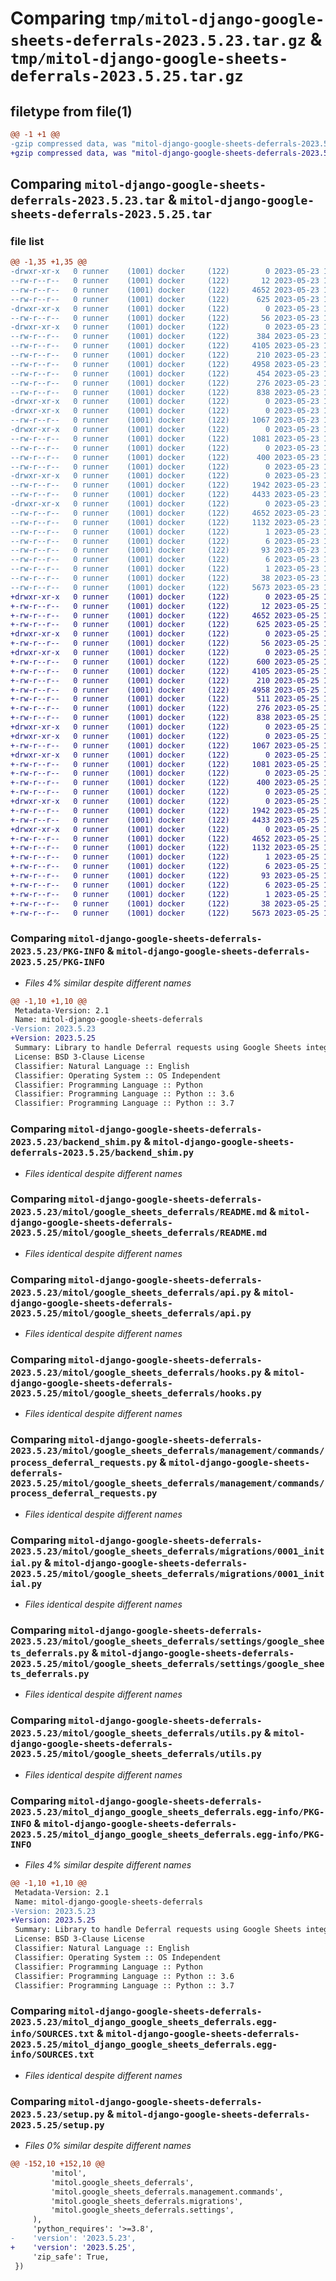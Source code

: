 # Comparing `tmp/mitol-django-google-sheets-deferrals-2023.5.23.tar.gz` & `tmp/mitol-django-google-sheets-deferrals-2023.5.25.tar.gz`

## filetype from file(1)

```diff
@@ -1 +1 @@
-gzip compressed data, was "mitol-django-google-sheets-deferrals-2023.5.23.tar", last modified: Tue May 23 13:20:13 2023, max compression
+gzip compressed data, was "mitol-django-google-sheets-deferrals-2023.5.25.tar", last modified: Thu May 25 10:53:11 2023, max compression
```

## Comparing `mitol-django-google-sheets-deferrals-2023.5.23.tar` & `mitol-django-google-sheets-deferrals-2023.5.25.tar`

### file list

```diff
@@ -1,35 +1,35 @@
-drwxr-xr-x   0 runner    (1001) docker     (122)        0 2023-05-23 13:20:13.346642 mitol-django-google-sheets-deferrals-2023.5.23/
--rw-r--r--   0 runner    (1001) docker     (122)       12 2023-05-23 13:20:12.000000 mitol-django-google-sheets-deferrals-2023.5.23/MANIFEST.in
--rw-r--r--   0 runner    (1001) docker     (122)     4652 2023-05-23 13:20:13.346642 mitol-django-google-sheets-deferrals-2023.5.23/PKG-INFO
--rw-r--r--   0 runner    (1001) docker     (122)      625 2023-05-23 13:20:12.000000 mitol-django-google-sheets-deferrals-2023.5.23/backend_shim.py
-drwxr-xr-x   0 runner    (1001) docker     (122)        0 2023-05-23 13:20:13.346642 mitol-django-google-sheets-deferrals-2023.5.23/mitol/
--rw-r--r--   0 runner    (1001) docker     (122)       56 2023-05-23 13:20:12.000000 mitol-django-google-sheets-deferrals-2023.5.23/mitol/__init__.py
-drwxr-xr-x   0 runner    (1001) docker     (122)        0 2023-05-23 13:20:13.346642 mitol-django-google-sheets-deferrals-2023.5.23/mitol/google_sheets_deferrals/
--rw-r--r--   0 runner    (1001) docker     (122)      384 2023-05-23 13:20:12.000000 mitol-django-google-sheets-deferrals-2023.5.23/mitol/google_sheets_deferrals/CHANGELOG.md
--rw-r--r--   0 runner    (1001) docker     (122)     4105 2023-05-23 13:20:12.000000 mitol-django-google-sheets-deferrals-2023.5.23/mitol/google_sheets_deferrals/README.md
--rw-r--r--   0 runner    (1001) docker     (122)      210 2023-05-23 13:20:12.000000 mitol-django-google-sheets-deferrals-2023.5.23/mitol/google_sheets_deferrals/__init__.py
--rw-r--r--   0 runner    (1001) docker     (122)     4958 2023-05-23 13:20:12.000000 mitol-django-google-sheets-deferrals-2023.5.23/mitol/google_sheets_deferrals/api.py
--rw-r--r--   0 runner    (1001) docker     (122)      454 2023-05-23 13:20:12.000000 mitol-django-google-sheets-deferrals-2023.5.23/mitol/google_sheets_deferrals/apps.py
--rw-r--r--   0 runner    (1001) docker     (122)      276 2023-05-23 13:20:12.000000 mitol-django-google-sheets-deferrals-2023.5.23/mitol/google_sheets_deferrals/constants.py
--rw-r--r--   0 runner    (1001) docker     (122)      838 2023-05-23 13:20:12.000000 mitol-django-google-sheets-deferrals-2023.5.23/mitol/google_sheets_deferrals/hooks.py
-drwxr-xr-x   0 runner    (1001) docker     (122)        0 2023-05-23 13:20:13.346642 mitol-django-google-sheets-deferrals-2023.5.23/mitol/google_sheets_deferrals/management/
-drwxr-xr-x   0 runner    (1001) docker     (122)        0 2023-05-23 13:20:13.346642 mitol-django-google-sheets-deferrals-2023.5.23/mitol/google_sheets_deferrals/management/commands/
--rw-r--r--   0 runner    (1001) docker     (122)     1067 2023-05-23 13:20:12.000000 mitol-django-google-sheets-deferrals-2023.5.23/mitol/google_sheets_deferrals/management/commands/process_deferral_requests.py
-drwxr-xr-x   0 runner    (1001) docker     (122)        0 2023-05-23 13:20:13.346642 mitol-django-google-sheets-deferrals-2023.5.23/mitol/google_sheets_deferrals/migrations/
--rw-r--r--   0 runner    (1001) docker     (122)     1081 2023-05-23 13:20:12.000000 mitol-django-google-sheets-deferrals-2023.5.23/mitol/google_sheets_deferrals/migrations/0001_initial.py
--rw-r--r--   0 runner    (1001) docker     (122)        0 2023-05-23 13:20:12.000000 mitol-django-google-sheets-deferrals-2023.5.23/mitol/google_sheets_deferrals/migrations/__init__.py
--rw-r--r--   0 runner    (1001) docker     (122)      400 2023-05-23 13:20:12.000000 mitol-django-google-sheets-deferrals-2023.5.23/mitol/google_sheets_deferrals/models.py
--rw-r--r--   0 runner    (1001) docker     (122)        0 2023-05-23 13:20:12.000000 mitol-django-google-sheets-deferrals-2023.5.23/mitol/google_sheets_deferrals/py.typed
-drwxr-xr-x   0 runner    (1001) docker     (122)        0 2023-05-23 13:20:13.346642 mitol-django-google-sheets-deferrals-2023.5.23/mitol/google_sheets_deferrals/settings/
--rw-r--r--   0 runner    (1001) docker     (122)     1942 2023-05-23 13:20:12.000000 mitol-django-google-sheets-deferrals-2023.5.23/mitol/google_sheets_deferrals/settings/google_sheets_deferrals.py
--rw-r--r--   0 runner    (1001) docker     (122)     4433 2023-05-23 13:20:12.000000 mitol-django-google-sheets-deferrals-2023.5.23/mitol/google_sheets_deferrals/utils.py
-drwxr-xr-x   0 runner    (1001) docker     (122)        0 2023-05-23 13:20:13.346642 mitol-django-google-sheets-deferrals-2023.5.23/mitol_django_google_sheets_deferrals.egg-info/
--rw-r--r--   0 runner    (1001) docker     (122)     4652 2023-05-23 13:20:13.000000 mitol-django-google-sheets-deferrals-2023.5.23/mitol_django_google_sheets_deferrals.egg-info/PKG-INFO
--rw-r--r--   0 runner    (1001) docker     (122)     1132 2023-05-23 13:20:13.000000 mitol-django-google-sheets-deferrals-2023.5.23/mitol_django_google_sheets_deferrals.egg-info/SOURCES.txt
--rw-r--r--   0 runner    (1001) docker     (122)        1 2023-05-23 13:20:13.000000 mitol-django-google-sheets-deferrals-2023.5.23/mitol_django_google_sheets_deferrals.egg-info/dependency_links.txt
--rw-r--r--   0 runner    (1001) docker     (122)        6 2023-05-23 13:20:13.000000 mitol-django-google-sheets-deferrals-2023.5.23/mitol_django_google_sheets_deferrals.egg-info/namespace_packages.txt
--rw-r--r--   0 runner    (1001) docker     (122)       93 2023-05-23 13:20:13.000000 mitol-django-google-sheets-deferrals-2023.5.23/mitol_django_google_sheets_deferrals.egg-info/requires.txt
--rw-r--r--   0 runner    (1001) docker     (122)        6 2023-05-23 13:20:13.000000 mitol-django-google-sheets-deferrals-2023.5.23/mitol_django_google_sheets_deferrals.egg-info/top_level.txt
--rw-r--r--   0 runner    (1001) docker     (122)        1 2023-05-23 13:20:13.000000 mitol-django-google-sheets-deferrals-2023.5.23/mitol_django_google_sheets_deferrals.egg-info/zip-safe
--rw-r--r--   0 runner    (1001) docker     (122)       38 2023-05-23 13:20:13.346642 mitol-django-google-sheets-deferrals-2023.5.23/setup.cfg
--rw-r--r--   0 runner    (1001) docker     (122)     5673 2023-05-23 13:20:12.000000 mitol-django-google-sheets-deferrals-2023.5.23/setup.py
+drwxr-xr-x   0 runner    (1001) docker     (122)        0 2023-05-25 10:53:11.146418 mitol-django-google-sheets-deferrals-2023.5.25/
+-rw-r--r--   0 runner    (1001) docker     (122)       12 2023-05-25 10:53:10.000000 mitol-django-google-sheets-deferrals-2023.5.25/MANIFEST.in
+-rw-r--r--   0 runner    (1001) docker     (122)     4652 2023-05-25 10:53:11.146418 mitol-django-google-sheets-deferrals-2023.5.25/PKG-INFO
+-rw-r--r--   0 runner    (1001) docker     (122)      625 2023-05-25 10:53:10.000000 mitol-django-google-sheets-deferrals-2023.5.25/backend_shim.py
+drwxr-xr-x   0 runner    (1001) docker     (122)        0 2023-05-25 10:53:11.146418 mitol-django-google-sheets-deferrals-2023.5.25/mitol/
+-rw-r--r--   0 runner    (1001) docker     (122)       56 2023-05-25 10:53:10.000000 mitol-django-google-sheets-deferrals-2023.5.25/mitol/__init__.py
+drwxr-xr-x   0 runner    (1001) docker     (122)        0 2023-05-25 10:53:11.146418 mitol-django-google-sheets-deferrals-2023.5.25/mitol/google_sheets_deferrals/
+-rw-r--r--   0 runner    (1001) docker     (122)      600 2023-05-25 10:53:10.000000 mitol-django-google-sheets-deferrals-2023.5.25/mitol/google_sheets_deferrals/CHANGELOG.md
+-rw-r--r--   0 runner    (1001) docker     (122)     4105 2023-05-25 10:53:10.000000 mitol-django-google-sheets-deferrals-2023.5.25/mitol/google_sheets_deferrals/README.md
+-rw-r--r--   0 runner    (1001) docker     (122)      210 2023-05-25 10:53:10.000000 mitol-django-google-sheets-deferrals-2023.5.25/mitol/google_sheets_deferrals/__init__.py
+-rw-r--r--   0 runner    (1001) docker     (122)     4958 2023-05-25 10:53:10.000000 mitol-django-google-sheets-deferrals-2023.5.25/mitol/google_sheets_deferrals/api.py
+-rw-r--r--   0 runner    (1001) docker     (122)      511 2023-05-25 10:53:10.000000 mitol-django-google-sheets-deferrals-2023.5.25/mitol/google_sheets_deferrals/apps.py
+-rw-r--r--   0 runner    (1001) docker     (122)      276 2023-05-25 10:53:10.000000 mitol-django-google-sheets-deferrals-2023.5.25/mitol/google_sheets_deferrals/constants.py
+-rw-r--r--   0 runner    (1001) docker     (122)      838 2023-05-25 10:53:10.000000 mitol-django-google-sheets-deferrals-2023.5.25/mitol/google_sheets_deferrals/hooks.py
+drwxr-xr-x   0 runner    (1001) docker     (122)        0 2023-05-25 10:53:11.142418 mitol-django-google-sheets-deferrals-2023.5.25/mitol/google_sheets_deferrals/management/
+drwxr-xr-x   0 runner    (1001) docker     (122)        0 2023-05-25 10:53:11.146418 mitol-django-google-sheets-deferrals-2023.5.25/mitol/google_sheets_deferrals/management/commands/
+-rw-r--r--   0 runner    (1001) docker     (122)     1067 2023-05-25 10:53:10.000000 mitol-django-google-sheets-deferrals-2023.5.25/mitol/google_sheets_deferrals/management/commands/process_deferral_requests.py
+drwxr-xr-x   0 runner    (1001) docker     (122)        0 2023-05-25 10:53:11.146418 mitol-django-google-sheets-deferrals-2023.5.25/mitol/google_sheets_deferrals/migrations/
+-rw-r--r--   0 runner    (1001) docker     (122)     1081 2023-05-25 10:53:10.000000 mitol-django-google-sheets-deferrals-2023.5.25/mitol/google_sheets_deferrals/migrations/0001_initial.py
+-rw-r--r--   0 runner    (1001) docker     (122)        0 2023-05-25 10:53:10.000000 mitol-django-google-sheets-deferrals-2023.5.25/mitol/google_sheets_deferrals/migrations/__init__.py
+-rw-r--r--   0 runner    (1001) docker     (122)      400 2023-05-25 10:53:10.000000 mitol-django-google-sheets-deferrals-2023.5.25/mitol/google_sheets_deferrals/models.py
+-rw-r--r--   0 runner    (1001) docker     (122)        0 2023-05-25 10:53:10.000000 mitol-django-google-sheets-deferrals-2023.5.25/mitol/google_sheets_deferrals/py.typed
+drwxr-xr-x   0 runner    (1001) docker     (122)        0 2023-05-25 10:53:11.146418 mitol-django-google-sheets-deferrals-2023.5.25/mitol/google_sheets_deferrals/settings/
+-rw-r--r--   0 runner    (1001) docker     (122)     1942 2023-05-25 10:53:10.000000 mitol-django-google-sheets-deferrals-2023.5.25/mitol/google_sheets_deferrals/settings/google_sheets_deferrals.py
+-rw-r--r--   0 runner    (1001) docker     (122)     4433 2023-05-25 10:53:10.000000 mitol-django-google-sheets-deferrals-2023.5.25/mitol/google_sheets_deferrals/utils.py
+drwxr-xr-x   0 runner    (1001) docker     (122)        0 2023-05-25 10:53:11.146418 mitol-django-google-sheets-deferrals-2023.5.25/mitol_django_google_sheets_deferrals.egg-info/
+-rw-r--r--   0 runner    (1001) docker     (122)     4652 2023-05-25 10:53:11.000000 mitol-django-google-sheets-deferrals-2023.5.25/mitol_django_google_sheets_deferrals.egg-info/PKG-INFO
+-rw-r--r--   0 runner    (1001) docker     (122)     1132 2023-05-25 10:53:11.000000 mitol-django-google-sheets-deferrals-2023.5.25/mitol_django_google_sheets_deferrals.egg-info/SOURCES.txt
+-rw-r--r--   0 runner    (1001) docker     (122)        1 2023-05-25 10:53:11.000000 mitol-django-google-sheets-deferrals-2023.5.25/mitol_django_google_sheets_deferrals.egg-info/dependency_links.txt
+-rw-r--r--   0 runner    (1001) docker     (122)        6 2023-05-25 10:53:11.000000 mitol-django-google-sheets-deferrals-2023.5.25/mitol_django_google_sheets_deferrals.egg-info/namespace_packages.txt
+-rw-r--r--   0 runner    (1001) docker     (122)       93 2023-05-25 10:53:11.000000 mitol-django-google-sheets-deferrals-2023.5.25/mitol_django_google_sheets_deferrals.egg-info/requires.txt
+-rw-r--r--   0 runner    (1001) docker     (122)        6 2023-05-25 10:53:11.000000 mitol-django-google-sheets-deferrals-2023.5.25/mitol_django_google_sheets_deferrals.egg-info/top_level.txt
+-rw-r--r--   0 runner    (1001) docker     (122)        1 2023-05-25 10:53:11.000000 mitol-django-google-sheets-deferrals-2023.5.25/mitol_django_google_sheets_deferrals.egg-info/zip-safe
+-rw-r--r--   0 runner    (1001) docker     (122)       38 2023-05-25 10:53:11.146418 mitol-django-google-sheets-deferrals-2023.5.25/setup.cfg
+-rw-r--r--   0 runner    (1001) docker     (122)     5673 2023-05-25 10:53:10.000000 mitol-django-google-sheets-deferrals-2023.5.25/setup.py
```

### Comparing `mitol-django-google-sheets-deferrals-2023.5.23/PKG-INFO` & `mitol-django-google-sheets-deferrals-2023.5.25/PKG-INFO`

 * *Files 4% similar despite different names*

```diff
@@ -1,10 +1,10 @@
 Metadata-Version: 2.1
 Name: mitol-django-google-sheets-deferrals
-Version: 2023.5.23
+Version: 2023.5.25
 Summary: Library to handle Deferral requests using Google Sheets integrations in Django
 License: BSD 3-Clause License
 Classifier: Natural Language :: English
 Classifier: Operating System :: OS Independent
 Classifier: Programming Language :: Python
 Classifier: Programming Language :: Python :: 3.6
 Classifier: Programming Language :: Python :: 3.7
```

### Comparing `mitol-django-google-sheets-deferrals-2023.5.23/backend_shim.py` & `mitol-django-google-sheets-deferrals-2023.5.25/backend_shim.py`

 * *Files identical despite different names*

### Comparing `mitol-django-google-sheets-deferrals-2023.5.23/mitol/google_sheets_deferrals/README.md` & `mitol-django-google-sheets-deferrals-2023.5.25/mitol/google_sheets_deferrals/README.md`

 * *Files identical despite different names*

### Comparing `mitol-django-google-sheets-deferrals-2023.5.23/mitol/google_sheets_deferrals/api.py` & `mitol-django-google-sheets-deferrals-2023.5.25/mitol/google_sheets_deferrals/api.py`

 * *Files identical despite different names*

### Comparing `mitol-django-google-sheets-deferrals-2023.5.23/mitol/google_sheets_deferrals/hooks.py` & `mitol-django-google-sheets-deferrals-2023.5.25/mitol/google_sheets_deferrals/hooks.py`

 * *Files identical despite different names*

### Comparing `mitol-django-google-sheets-deferrals-2023.5.23/mitol/google_sheets_deferrals/management/commands/process_deferral_requests.py` & `mitol-django-google-sheets-deferrals-2023.5.25/mitol/google_sheets_deferrals/management/commands/process_deferral_requests.py`

 * *Files identical despite different names*

### Comparing `mitol-django-google-sheets-deferrals-2023.5.23/mitol/google_sheets_deferrals/migrations/0001_initial.py` & `mitol-django-google-sheets-deferrals-2023.5.25/mitol/google_sheets_deferrals/migrations/0001_initial.py`

 * *Files identical despite different names*

### Comparing `mitol-django-google-sheets-deferrals-2023.5.23/mitol/google_sheets_deferrals/settings/google_sheets_deferrals.py` & `mitol-django-google-sheets-deferrals-2023.5.25/mitol/google_sheets_deferrals/settings/google_sheets_deferrals.py`

 * *Files identical despite different names*

### Comparing `mitol-django-google-sheets-deferrals-2023.5.23/mitol/google_sheets_deferrals/utils.py` & `mitol-django-google-sheets-deferrals-2023.5.25/mitol/google_sheets_deferrals/utils.py`

 * *Files identical despite different names*

### Comparing `mitol-django-google-sheets-deferrals-2023.5.23/mitol_django_google_sheets_deferrals.egg-info/PKG-INFO` & `mitol-django-google-sheets-deferrals-2023.5.25/mitol_django_google_sheets_deferrals.egg-info/PKG-INFO`

 * *Files 4% similar despite different names*

```diff
@@ -1,10 +1,10 @@
 Metadata-Version: 2.1
 Name: mitol-django-google-sheets-deferrals
-Version: 2023.5.23
+Version: 2023.5.25
 Summary: Library to handle Deferral requests using Google Sheets integrations in Django
 License: BSD 3-Clause License
 Classifier: Natural Language :: English
 Classifier: Operating System :: OS Independent
 Classifier: Programming Language :: Python
 Classifier: Programming Language :: Python :: 3.6
 Classifier: Programming Language :: Python :: 3.7
```

### Comparing `mitol-django-google-sheets-deferrals-2023.5.23/mitol_django_google_sheets_deferrals.egg-info/SOURCES.txt` & `mitol-django-google-sheets-deferrals-2023.5.25/mitol_django_google_sheets_deferrals.egg-info/SOURCES.txt`

 * *Files identical despite different names*

### Comparing `mitol-django-google-sheets-deferrals-2023.5.23/setup.py` & `mitol-django-google-sheets-deferrals-2023.5.25/setup.py`

 * *Files 0% similar despite different names*

```diff
@@ -152,10 +152,10 @@
         'mitol',
         'mitol.google_sheets_deferrals',
         'mitol.google_sheets_deferrals.management.commands',
         'mitol.google_sheets_deferrals.migrations',
         'mitol.google_sheets_deferrals.settings',
     ),
     'python_requires': '>=3.8',
-    'version': '2023.5.23',
+    'version': '2023.5.25',
     'zip_safe': True,
 })
```

